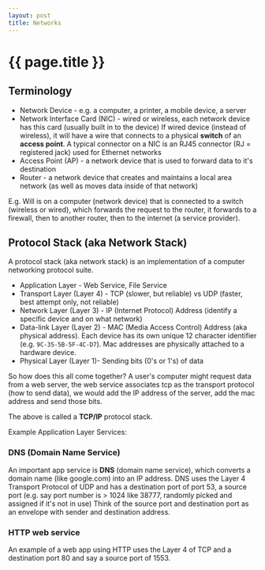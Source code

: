 ```yaml
---
layout: post
title: Networks
---
```



# {{ page.title }}


## Terminology

* Network Device - e.g. a computer, a printer, a mobile device, a server
* Network Interface Card (NIC) - wired or wireless, each network device has this card (usually built in to the device)
  If wired device (instead of wireless), it will have a wire that connects to a physical **switch** of an **access point**.
  A typical connector on a NIC is an RJ45 connector (RJ = registered jack) used for Ethernet networks
* Access Point (AP) - a network device that is used to forward data to it's destination
* Router - a network device that creates and maintains a local area network (as well as moves data inside of that network)

E.g. Will is on a computer (network device) that is connected to a switch (wireless or wired), which forwards
the request to the router, it forwards to a firewall, then to another router, then to the internet (a service provider).

## Protocol Stack (aka Network Stack)

A protocol stack (aka network stack) is an implementation of a computer networking protocol suite.

* Application Layer - Web Service, File Service
* Transport Layer (Layer 4) - TCP (slower, but reliable) vs UDP (faster, best attempt only, not reliable)
* Network Layer (Layer 3) - IP (Internet Protocol) Address (identify a specific device and on what network)
* Data-link Layer (Layer 2) - MAC (Media Access Control) Address (aka physical address). Each device has its own unique 12 character identifier (e.g. `9C-35-5B-5F-4C-D7`).
  Mac addresses are physically attached to a hardware device.
* Physical Layer (Layer 1)- Sending bits (0's or 1's) of data

So how does this all come together? A user's computer might request data from a web server, the web service associates
tcp as the transport protocol (how to send data), we would add the IP address of the server, add the mac address and send those bits.

The above is called a **TCP/IP** protocol stack.

Example Application Layer Services:

### DNS (Domain Name Service)

An important app service is **DNS** (domain name service), which converts a domain name (like google.com) into an IP address.
DNS uses the Layer 4 Transport Protocol of UDP and has a destination port of port 53, a source port (e.g. say port number is > 1024 like 38777, randomly picked and assigned if it's not in use)
Think of the source port and destination port as an envelope with sender and destination address.

### HTTP web service

An example of a web app using HTTP uses the Layer 4 of TCP and a destination port 80 and say a source port of 1553.


